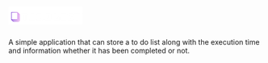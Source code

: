 # ![Logo](/assets/logo.png)

A simple application that can store a to do list along with the execution time and information whether it has been completed or not.
